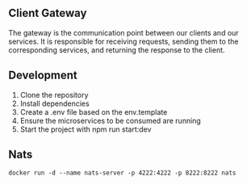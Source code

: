 ## Client Gateway
The gateway is the communication point between our clients and our services. It is responsible for receiving requests, sending them to the corresponding services, and returning the response to the client.

## Development
1. Clone the repository
2. Install dependencies
3. Create a .env file based on the env.template
4. Ensure the microservices to be consumed are running
5. Start the project with npm run start:dev

## Nats
```
docker run -d --name nats-server -p 4222:4222 -p 8222:8222 nats
```